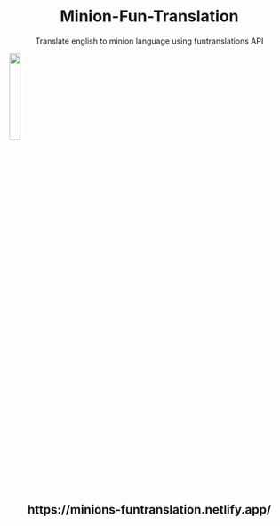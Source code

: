 <h1 align="center"> Minion-Fun-Translation </h1>
<p align="center">Translate english to minion language using funtranslations API </p> 
<img src="https://i.pinimg.com/originals/c7/e6/42/c7e64283cd631ebd281e23fc47d0316e.jpg" height="20%" width="20%" text-align="center">
<h2 align="center">https://minions-funtranslation.netlify.app/</h2>
